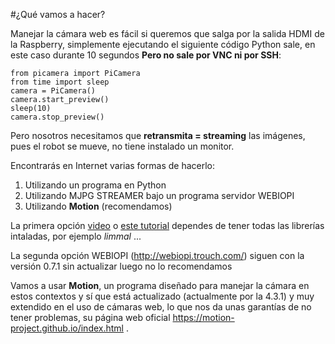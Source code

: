 #¿Qué vamos a hacer?

Manejar la cámara web es fácil si queremos que salga por la salida HDMI de la Raspberry, simplemente ejecutando el siguiente código Python sale, en este caso durante 10 segundos **Pero no sale por VNC ni por SSH**:
```cpp+lineNumbers:true
from picamera import PiCamera
from time import sleep
camera = PiCamera()
camera.start_preview()
sleep(10)
camera.stop_preview()
```
Pero nosotros necesitamos que **retransmita = streaming** las imágenes, pues el robot se mueve, no tiene instalado un monitor.

Encontrarás en Internet varias formas de hacerlo:

1. Utilizando un programa en Python
1. Utilizando MJPG STREAMER bajo un programa servidor WEBIOPI
1. Utilizando **Motion** (recomendamos)

La primera opción [video](https://www.youtube.com/watch?v=fCTc1sBQwi8) o [este tutorial](https://randomnerdtutorials.com/video-streaming-with-raspberry-pi-camera/) dependes de tener todas las librerías intaladas, por ejemplo *limmal* ...

La segunda opción WEBIOPI (http://webiopi.trouch.com/) siguen con la versión 0.7.1 sin actualizar luego no lo recomendamos

Vamos a usar **Motion**, un programa diseñado para manejar la cámara en estos contextos y sí que está actualizado (actualmente por la 4.3.1) y muy extendido en el uso de cámaras web, lo que nos da unas garantías de no tener problemas, su página web oficial https://motion-project.github.io/index.html .
